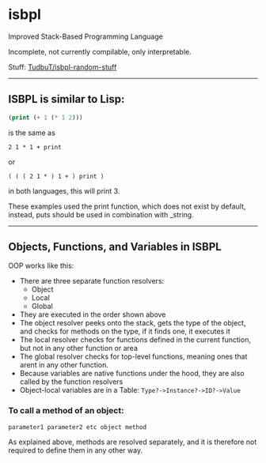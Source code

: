 # isbpl
Improved Stack-Based Programming Language

Incomplete, not currently compilable, only interpretable.

Stuff: [TudbuT/isbpl-random-stuff](https://github.com/TudbuT/isbpl-random-stuff)

---

## ISBPL is similar to Lisp:

```lisp
(print (+ 1 (* 1 2)))
```
is the same as
```isbpl
2 1 * 1 + print
```
or
```isbpl
( ( ( 2 1 * ) 1 + ) print )
```
in both languages, this will print 3.

These examples used the print function, which does not exist by default, instead, puts should be used in combination with \_string.

---

## Objects, Functions, and Variables in ISBPL
OOP works like this:

- There are three separate function resolvers:
  - Object
  - Local
  - Global
- They are executed in the order shown above
- The object resolver peeks onto the stack, gets the type of the object, and checks for methods on the type, if it finds one, it executes it
- The local resolver checks for functions defined in the current function, but not in any other function or area
- The global resolver checks for top-level functions, meaning ones that arent in any other function.
- Because variables are native functions under the hood, they are also called by the function resolvers
- Object-local variables are in a Table: `Type?->Instance?->ID?->Value`

### To call a method of an object:

```isbpl
parameter1 parameter2 etc object method
```
As explained above, methods are resolved separately, and it is therefore not required to define them in any other way.
